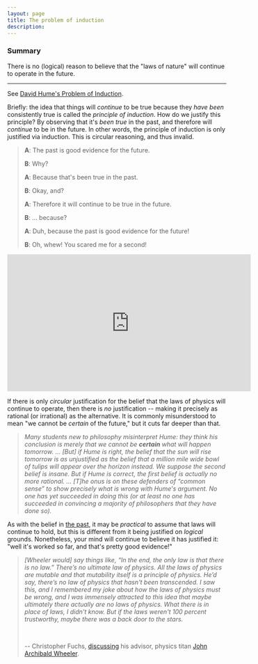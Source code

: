 ```yaml
---
layout: page
title: The problem of induction
description:
---
```


### Summary

There is no (logical) reason to believe that the "laws of nature" will
continue to operate in the future.

---

See [David Hume's Problem of Induction](stephenlaw.blogspot.com/2012/10/problem-of-induction-explained-simply.html).

Briefly: the idea that things will *continue* to be true because they *have
been* consistently true is called the *principle of induction*. How do we
justify this principle? By observing that it's *been true* in
the past, and therefore will *continue* to be in the future. In other words,
the principle of induction is only justified via induction. This is circular
reasoning, and thus invalid. 

> **A**: The past is good evidence for the future.
>
> **B**: Why?
>
> **A**: Because that's been true in the past.
>
> **B**: Okay, and?
>
> **A**: Therefore it will continue to be true in the future.
>
> **B**: ... because?
>
> **A**: Duh, because the past is good evidence for the future!
>
> **B**: Oh, whew! You scared me for a second!

<iframe width="560" height="315" align="middle" src="https://www.youtube.com/embed/ivPFlKyeypU" frameborder="0" allow="autoplay; encrypted-media" allowfullscreen style="display: block; margin-left: auto; margin-right: auto;"
></iframe>

If there is only *circular* justification for the belief that the laws of 
physics will continue to operate, then there is *no* justification --
making it precisely as rational (or irrational) as the 
alternative. It is commonly misunderstood to mean "we cannot be *certain* of the 
future," but it cuts far deeper than that.

> *Many students new to philosophy misinterpret Hume: they think his conclusion is merely that we cannot be **certain** what will happen tomorrow. ...
  [But] if Hume is right, the belief that the sun will rise tomorrow is as unjustified 
   as the belief that a million mile wide bowl of tulips will appear over the horizon 
   instead. We suppose the second belief is insane. But if Hume is correct, the first belief is actually no more rational.
> ... 
> [T]he onus is on these defenders of “common 
   sense” to show precisely what is wrong with Hume's argument. No one has 
   yet succeeded in doing this (or at least no one has succeeded in 
   convincing a majority of philosophers that they have done so).*

As with the belief in [the past](past.html), it may be *practical* to assume 
that laws will continue to hold, but this is different from it being justified 
on *logical* grounds. Nonetheless, your mind will continue to believe it has
justified it: "well it's worked so far, and that's pretty good evidence!"

> *[Wheeler would] say things like, “In the end, the only law is that
  there is no law.” There’s no ultimate law of physics. All the laws of
  physics are mutable and that mutability itself is a principle of physics. He’d
  say, there’s no law of physics that hasn't been transcended. I saw this, and
  I remembered my joke about how the laws of physics must be wrong, and I was
  immensely attracted to this idea that maybe ultimately there actually are no
  laws of physics. What there is in place of laws, I didn't know. But if the
  laws weren't 100 percent trustworthy, maybe there was a back door to the
  stars.*
>
> &nbsp;
>
> -- Christopher Fuchs, [discussing](https://www.wired.com/2015/06/private-view-quantum-reality/)
 his advisor, physics titan
> [John Archibald Wheeler](https://en.wikipedia.org/wiki/John_Archibald_Wheeler).

